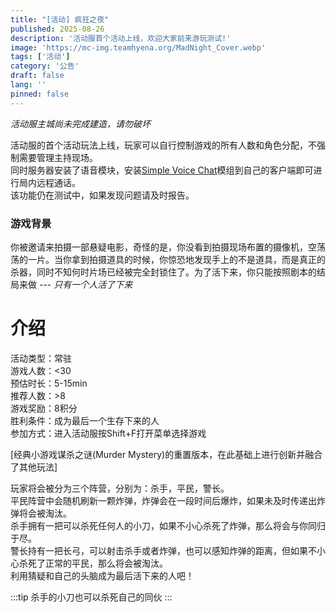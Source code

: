 ```yaml
---
title: "[活动] 疯狂之夜"
published: 2025-08-26
description: '活动服首个活动上线，欢迎大家前来游玩测试!'
image: 'https://mc-img.teamhyena.org/MadNight_Cover.webp'
tags: ['活动']
category: '公告'
draft: false 
lang: ''
pinned: false
---
```


*活动服主城尚未完成建造，请勿破坏*  

活动服的首个活动玩法上线，玩家可以自行控制游戏的所有人数和角色分配，不强制需要管理主持现场。  
同时服务器安装了语音模块，安装[Simple Voice Chat](https://modrinth.com/plugin/simple-voice-chat)模组到自己的客户端即可进行局内远程通话。  
该功能仍在测试中，如果发现问题请及时报告。

### 游戏背景

你被邀请来拍摄一部悬疑电影，奇怪的是，你没看到拍摄现场布置的摄像机，空荡荡的一片。当你拿到拍摄道具的时候，你惊恐地发现手上的不是道具，而是真正的杀器，同时不知何时片场已经被完全封锁住了。为了活下来，你只能按照剧本的结局来做 --- *只有一个人活了下来* 

# 介绍

活动类型：常驻  
游戏人数：<30  
预估时长：5-15min  
推荐人数：>8  
游戏奖励：8积分  
胜利条件：成为最后一个生存下来的人  
参加方式：进入活动服按Shift+F打开菜单选择游戏  

[经典小游戏谋杀之谜(Murder Mystery)的重置版本，在此基础上进行创新并融合了其他玩法]  

玩家将会被分为三个阵营，分别为：杀手，平民，警长。  
平民阵营中会随机刷新一颗炸弹，炸弹会在一段时间后爆炸，如果未及时传递出炸弹将会被淘汰。  
杀手拥有一把可以杀死任何人的小刀，如果不小心杀死了炸弹，那么将会与你同归于尽。  
警长持有一把长弓，可以射击杀手或者炸弹，也可以感知炸弹的距离，但如果不小心杀死了正常的平民，那么将会被淘汰。  
利用猜疑和自己的头脑成为最后活下来的人吧！

:::tip
杀手的小刀也可以杀死自己的同伙
:::



<script src="https://giscus.app/client.js"
        data-repo="HyenaMC/blog-site-giscus"
        data-repo-id="R_kgDOPeyQHQ"
        data-category="Announcements"
        data-category-id="DIC_kwDOPeyQHc4CuPDO"
        data-mapping="pathname"
        data-strict="0"
        data-reactions-enabled="1"
        data-emit-metadata="1"
        data-input-position="bottom"
        data-theme="preferred_color_scheme"
        data-lang="zh-CN"
        data-loading="lazy"
        crossorigin="anonymous"
        async>
</script>
